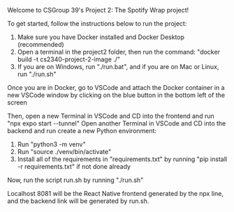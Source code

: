 Welcome to CSGroup 39's Project 2: The Spotify Wrap project!

To get started, follow the instructions below to run the project:
1. Make sure you have Docker installed and Docker Desktop (recommended)
2. Open a terminal in the project2 folder, then run the command: "docker build -t cs2340-project-2-image ./"
3. If you are on Windows, run "./run.bat", and if you are on Mac or Linux, run "./run.sh"

Once you are in Docker, go to VSCode and attach the Docker container in a new VSCode window by clicking
on the blue button in the bottom left of the screen

Then, open a new Terminal in VSCode and CD into the frontend and run "npx expo start --tunnel"
Open another Terminal in VSCode and CD into the backend and run create a new Python environment:
1. Run "python3 -m venv"
2. Run "source ./venv/bin/activate"
3. Install all of the requirements in "requirements.txt" by running "pip install -r requirements.txt" if not done already

Now, run the script run.sh by running "./run.sh"

Localhost 8081 will be the React Native frontend generated by the npx line, and the backend link will be generated by run.sh.